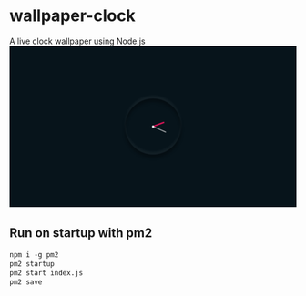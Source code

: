 # wallpaper-clock

A live clock wallpaper using Node.js
![preview](preview.png)

## Run on startup with pm2

```
npm i -g pm2
pm2 startup
pm2 start index.js
pm2 save
```
